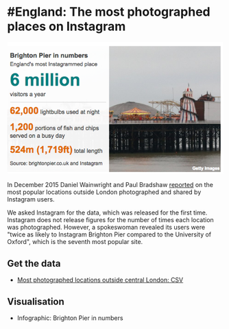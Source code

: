 # #England: The most photographed places on Instagram

![](https://raw.githubusercontent.com/BBC-Data-Unit/instagram-england/master/Brighton%20Pier%20in%20numbers.png)

In December 2015 Daniel Wainwright and Paul Bradshaw [reported](http://www.bbc.co.uk/news/uk-england-35167631) on the most popular locations outside London photographed and shared by Instagram users.

We asked Instagram for the data, which was released for the first time. Instagram does not release figures for the number of times each location was photographed. However, a spokeswoman revealed its users were "twice as likely to Instagram Brighton Pier compared to the University of Oxford", which is the seventh most popular site.

## Get the data

* [Most photographed locations outside central London: CSV](https://github.com/BBC-Data-Unit/instagram-england/blob/master/instagram-most-photographed-england-2015.csv)

## Visualisation

* Infographic: Brighton Pier in numbers
